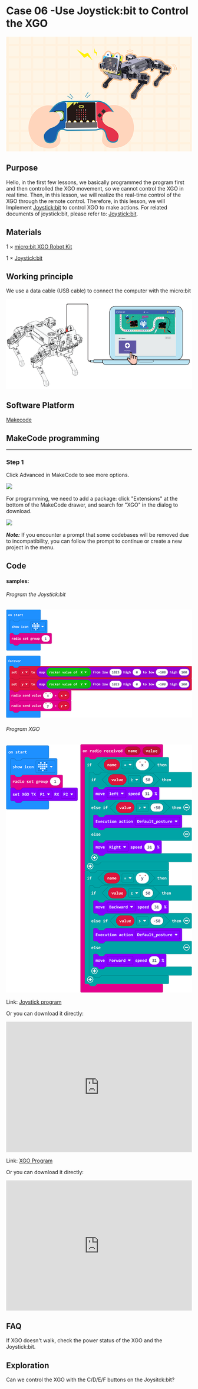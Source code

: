 # Case 06 -Use Joystick:bit to Control the XGO

![](./images/xgo-6-1.png)

## Purpose

Hello, in the first few lessons, we basically programmed the program first and then controlled the XGO movement, so we cannot control the XGO in real time. Then, in this lesson, we will realize the real-time control of the XGO through the remote control. Therefore, in this lesson, we will Implement [Joystick:bit](https://www.elecfreaks.com/learn-en/microbitExtensionModule/joystick_bit_v2.html) to control XGO to make actions. For related documents of joystick:bit, please refer to: [Joystick:bit](https://www.elecfreaks.com/learn-en/microbitExtensionModule/joystick_bit_v2.html).

## Materials 

1 × [micro:bit XGO Robot Kit](https://www.elecfreaks.com/micro-bit-xgo-robot-kit.html)

1 × [Joystick:bit](https://www.elecfreaks.com/learn-en/microbitExtensionModule/joystick_bit_v2.html)



## Working principle

We use a data cable (USB cable) to connect the computer with the micro:bit

![](./images/microbit-xgo-robot-kit-22.png)



## Software Platform

[Makecode](https://makecode.microbit.org/#)

## MakeCode programming

---

### Step 1

Click Advanced in MakeCode to see more options.

![](C:\Users\29399\Desktop\microbit-xgo-robot-kit（改）\images\microbit-xgo-robot-kit-10.png)

For programming, we need to add a package: click "Extensions" at the bottom of the MakeCode drawer, and search for "XGO" in the dialog to download.

![](C:\Users\29399\Desktop\microbit-xgo-robot-kit（改）\images\microbit-xgo-robot-kit-11.png)

***Note:*** If you encounter a prompt that some codebases will be removed due to incompatibility, you can follow the prompt to continue or create a new project in the menu.

## Code

#### samples:

###### Program the Joystick:bit

![](./images/case06-01.png)

###### Program XGO

![](./images/case06-02.png)



Link: [Joystick program](https://makecode.microbit.org/_gPjJh9HEUYUm)

Or you can download it directly:

<div style="position:relative;height:0;padding-bottom:70%;overflow:hidden;"><iframe style="position:absolute;top:0;left:0;width:100%;height:100%;" src="https://makecode.microbit.org/#pub:_gPjJh9HEUYUm" frameborder="0" sandbox="allow-popups allow-forms allow-scripts allow-same-origin"></iframe></div> 

Link: [XGO Program](https://makecode.microbit.org/_LhKY78KcAFHa)

Or you can download it directly:

<div style="position:relative;height:0;padding-bottom:70%;overflow:hidden;"><iframe style="position:absolute;top:0;left:0;width:100%;height:100%;" src="https://makecode.microbit.org/#pub:_LhKY78KcAFHa" frameborder="0" sandbox="allow-popups allow-forms allow-scripts allow-same-origin"></iframe></div> 

## FAQ

If XGO doesn't walk, check the power status of the XGO and the Joystick:bit. 

## Exploration

Can we control the XGO with the C/D/E/F buttons on the Joysitck:bit? 
